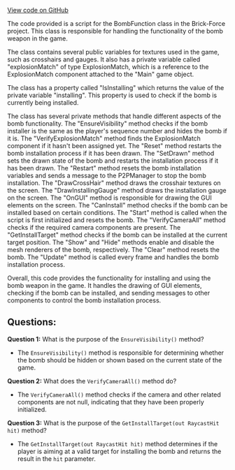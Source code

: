 [View code on GitHub](https://github.com/TieHaxJan/Brick-Force/Assembly-CSharp\BombFuction.cs)

The code provided is a script for the BombFunction class in the Brick-Force project. This class is responsible for handling the functionality of the bomb weapon in the game. 

The class contains several public variables for textures used in the game, such as crosshairs and gauges. It also has a private variable called "explosionMatch" of type ExplosionMatch, which is a reference to the ExplosionMatch component attached to the "Main" game object. 

The class has a property called "IsInstalling" which returns the value of the private variable "installing". This property is used to check if the bomb is currently being installed.

The class has several private methods that handle different aspects of the bomb functionality. The "EnsureVisibility" method checks if the bomb installer is the same as the player's sequence number and hides the bomb if it is. The "VerifyExplosionMatch" method finds the ExplosionMatch component if it hasn't been assigned yet. The "Reset" method restarts the bomb installation process if it has been drawn. The "SetDrawn" method sets the drawn state of the bomb and restarts the installation process if it has been drawn. The "Restart" method resets the bomb installation variables and sends a message to the P2PManager to stop the bomb installation. The "DrawCrossHair" method draws the crosshair textures on the screen. The "DrawInstallingGauge" method draws the installation gauge on the screen. The "OnGUI" method is responsible for drawing the GUI elements on the screen. The "CanInstall" method checks if the bomb can be installed based on certain conditions. The "Start" method is called when the script is first initialized and resets the bomb. The "VerifyCameraAll" method checks if the required camera components are present. The "GetInstallTarget" method checks if the bomb can be installed at the current target position. The "Show" and "Hide" methods enable and disable the mesh renderers of the bomb, respectively. The "Clear" method resets the bomb. The "Update" method is called every frame and handles the bomb installation process. 

Overall, this code provides the functionality for installing and using the bomb weapon in the game. It handles the drawing of GUI elements, checking if the bomb can be installed, and sending messages to other components to control the bomb installation process.
## Questions: 
 **Question 1:** What is the purpose of the `EnsureVisibility()` method?
- The `EnsureVisibility()` method is responsible for determining whether the bomb should be hidden or shown based on the current state of the game.

**Question 2:** What does the `VerifyCameraAll()` method do?
- The `VerifyCameraAll()` method checks if the camera and other related components are not null, indicating that they have been properly initialized.

**Question 3:** What is the purpose of the `GetInstallTarget(out RaycastHit hit)` method?
- The `GetInstallTarget(out RaycastHit hit)` method determines if the player is aiming at a valid target for installing the bomb and returns the result in the `hit` parameter.